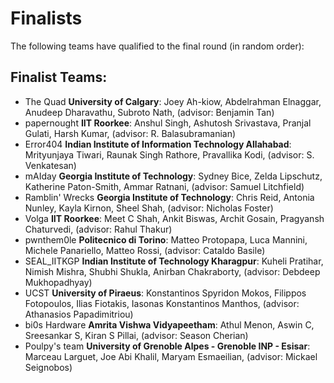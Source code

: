 Finalists
=========

The following teams have qualified to the final round (in random order):

## Finalist Teams:

- The Quad **University of Calgary**: Joey Ah-kiow, Abdelrahman Elnaggar, Anudeep Dharavathu, Subroto Nath, (advisor: Benjamin Tan)
- papernought **IIT Roorkee**: Anshul Singh, Ashutosh Srivastava, Pranjal Gulati, Harsh Kumar, (advisor: R. Balasubramanian)
- Error404 **Indian Institute of Information Technology Allahabad**: Mrityunjaya Tiwari, Raunak Singh Rathore, Pravallika Kodi,
(advisor: S. Venkatesan)
- mAIday **Georgia Institute of Technology**: Sydney Bice, Zelda Lipschutz, Katherine Paton-Smith, Ammar Ratnani,
(advisor: Samuel Litchfield)
- Ramblin' Wrecks **Georgia Institute of Technology**: Chris Reid, Antonia Nunley, Kayla Kirnon, Sheel Shah, (advisor: Nicholas Foster)
- Volga **IIT Roorkee**: Meet C Shah, Ankit Biswas, Archit Gosain, Pragyansh Chaturvedi, (advisor: Rahul Thakur)
- pwnthem0le **Politecnico di Torino**: Matteo Protopapa, Luca Mannini, Michele Panariello, Matteo Rossi, (advisor: Cataldo Basile)
- SEAL_IITKGP **Indian Institute of Technology Kharagpur**: Kuheli Pratihar, Nimish Mishra, Shubhi Shukla, Anirban Chakraborty, (advisor: Debdeep Mukhopadhyay)
- UCST **University of Piraeus**: Konstantinos Spyridon Mokos, Filippos Fotopoulos, Ilias Fiotakis, Iasonas Konstantinos Manthos, (advisor: Athanasios Papadimitriou)
- bi0s Hardware **Amrita Vishwa Vidyapeetham**: Athul Menon, Aswin C, Sreesankar S, Kiran S Pillai, (advisor: Season Cherian)
- Poulpy's team **University of Grenoble Alpes - Grenoble INP - Esisar**: Marceau Larguet, Joe Abi Khalil, Maryam Esmaeilian, (advisor: Mickael Seignobos)



